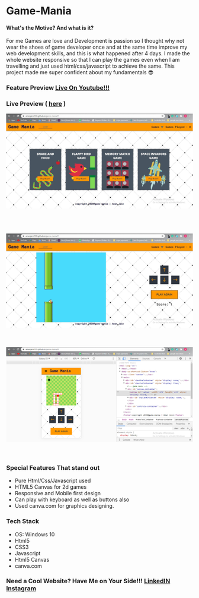# Game-Mania
                                                                         
#### What's the Motive? And what is it? 
For me Games are love and Development is passion so I thought why not wear the shoes of game developer once and at the same time improve my web development skills, and this is what happened after 4 days. I made the whole website responsive so that I can play the games even when I am travelling and just used html/css/javascript to achieve the same. This project made me super confident about my fundamentals 😎

### Feature Preview [Live On Youtube!!!](https://youtu.be/oetsic5rwQw)

### Live Preview ( [here](https://amanjain4103.github.io/game-mania/) )

![Landing Page](./screenshots/game-mania-landing-page.JPG)                              
<br />
<br />
<br />

![falppy bird](./screenshots/game-mania-flappy-bird.JPG)
<br />
<br />
<br />
                                                                                                                          
                                                                                                       
![mobile view and snake game](./screenshots/game-mania-snake-game.PNG)
<br />
<br />
<br />
                                                                                                                           
                                                                                                       

### Special Features That stand out
* Pure Html/Css/Javascript used
* HTML5 Canvas for 2d games 
* Responsive and Mobile first design
* Can play with keyboard as well as buttons also
* Used canva.com for graphics designing.

### Tech Stack 
* OS: Windows 10
* Html5
* CSS3
* Javascript
* Html5 Canvas
* canva.com 

### Need a Cool Website? Have Me on Your Side!!! [LinkedIN](www.linkedin.com/in/aman-jain-dev) [Instagram](https://www.instagram.com/amanjain.dev/)
